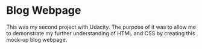 # Blog Webpage

This was my second project with Udacity. The purpose of it was to allow me to demonstrate my further understanding of HTML and CSS by creating this mock-up blog webpage.
